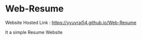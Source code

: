 # Web-Resume

Website Hosted Link : https://yyuvraj54.github.io/Web-Resume

It a simple Resume Website
